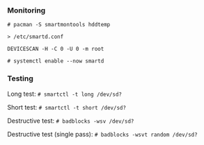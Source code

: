 ### Monitoring

`# pacman -S smartmontools hddtemp`

`> /etc/smartd.conf`
```
DEVICESCAN -H -C 0 -U 0 -m root
```

`# systemctl enable --now smartd`

### Testing

Long test: `# smartctl -t long /dev/sd?`

Short test: `# smartctl -t short /dev/sd?`

Destructive test: `# badblocks -wsv /dev/sd?`

Destructive test (single pass): `# badblocks -wsvt random /dev/sd?`
